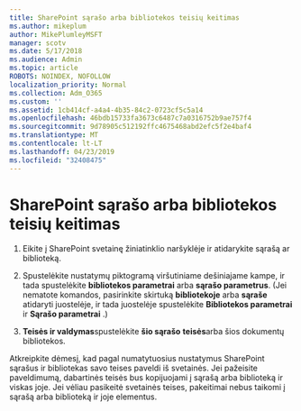 ```yaml
---
title: SharePoint sąrašo arba bibliotekos teisių keitimas
ms.author: mikeplum
author: MikePlumleyMSFT
manager: scotv
ms.date: 5/17/2018
ms.audience: Admin
ms.topic: article
ROBOTS: NOINDEX, NOFOLLOW
localization_priority: Normal
ms.collection: Adm_O365
ms.custom: ''
ms.assetid: 1cb414cf-a4a4-4b35-84c2-0723cf5c5a14
ms.openlocfilehash: 46bdb15733fa3673c6487c7a0316752b9ae757f4
ms.sourcegitcommit: 9d78905c512192ffc4675468abd2efc5f2e4baf4
ms.translationtype: MT
ms.contentlocale: lt-LT
ms.lasthandoff: 04/23/2019
ms.locfileid: "32408475"
---
```

# <a name="change-permissions-for-a-sharepoint-list-or-library"></a>SharePoint sąrašo arba bibliotekos teisių keitimas

1. Eikite į SharePoint svetainę žiniatinklio naršyklėje ir atidarykite sąrašą ar biblioteką.
    
2. Spustelėkite nustatymų piktogramą viršutiniame dešiniajame kampe, ir tada spustelėkite **bibliotekos parametrai** arba **sąrašo parametrus**. (Jei nematote komandos, pasirinkite skirtuką **bibliotekoje** arba **sąraše** atidaryti juostelėje, ir tada juostelėje spustelėkite **Bibliotekos parametrai** ir **Sąrašo parametrai** .) 
    
3. **Teisės ir valdymas**spustelėkite **šio sąrašo** **teisės**arba šios dokumentų bibliotekos.
    
Atkreipkite dėmesį, kad pagal numatytuosius nustatymus SharePoint sąrašus ir bibliotekas savo teises paveldi iš svetainės. Jei pažeisite paveldimumą, dabartinės teisės bus kopijuojami į sąrašą arba biblioteką ir viskas joje. Jei vėliau pasikeitė svetainės teises, pakeitimai nebus taikomi į sąrašą arba biblioteką ir joje elementus.
  

